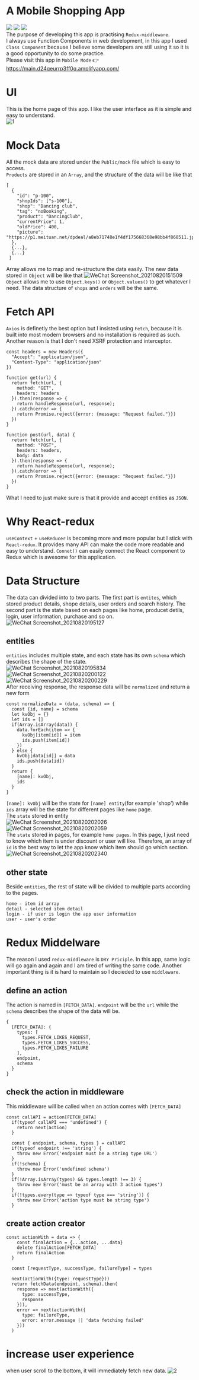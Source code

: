 # A Mobile Shopping App
![](https://img.shields.io/badge/Build-React-green)
![](https://img.shields.io/badge/Build-Redux-green)
![](https://img.shields.io/badge/Build-React--redux-yellowgreen)  
The purpose of developing this app is practising `Redux-middleware`.   
I always use Function Components in web development, in this app I used `Class Component` because I believe some developers are still using it so it is a good opportunity to do some practice.  
Please visit this app in `Mobile Mode` :point_right: https://main.d24qeurrp3ff0q.amplifyapp.com/ 

# UI 
This is the home page of this app. I like the user interface as it is simple and easy to understand.  
![1](https://user-images.githubusercontent.com/72715709/130181184-7056fc64-20f5-4cf0-aef8-0417fc92f5f5.gif)

# Mock Data
All the mock data are stored under the `Public/mock` file which is easy to access.  
`Products` are stored in an `Array`, and the structure of the data will be like that
```
[
  {
    "id": "p-100",
    "shopIds": ["s-100"],
    "shop": "Dancing club",
    "tag": "noBooking",
    "product": "DancingClub",
    "currentPrice": 1,
    "oldPrice": 400,
    "picture": "https://p1.meituan.net/dpdeal/a8eb71748e1f4df175668368e98bb4f868511.jpg.webp@120w_90h_1e_1c_1l|watermark=1&&r=1&p=9&x=20&y=20"
  },
  {...},
  {...}
 ]
```
Array allows me to map and re-structure the data easily. The new data stored in `Object` will be like that
![WeChat Screenshot_20210820151509](https://user-images.githubusercontent.com/72715709/130182911-48a6767d-226e-4e53-83ff-fbdc57efd234.png)  
`Object` allows me to use `Object.keys()` or `Object.values()` to get whatever I need. The data structure of `shops` and `orders` will be the same. 

# Fetch API
`Axios` is definetly the best option but I insisted using `Fetch`, because it is built into most modern browsers and no installation is required as such. Another reason is that I don't need XSRF protection and interceptor.  
```
const headers = new Headers({
  "Accept": "application/json",
  "Content-Type": "application/json"
})

function get(url) {
  return fetch(url, {
    method: "GET",
    headers: headers
  }).then(response => {
    return handleResponse(url, response);
  }).catch(error => {
    return Promise.reject({error: {message: "Request failed."}})
  })
}

function post(url, data) {
  return fetch(url, {
    method: "POST",
    headers: headers,
    body: data
  }).then(response => {
    return handleResponse(url, response);
  }).catch(error => {
    return Promise.reject({error: {message: "Request failed."}})
  })
}
```
What I need to just make sure is that it provide and accept entities as `JSON`.


# Why React-redux
`useContext` + `useReducer` is becoming more and more popular but I stick with `React-redux`. It provides many API can make the code more readable and easy to understand. `Connet()` can easily connect the React component to Redux which is awesome for this application.


# Data Structure
The data can divided into to two parts. The first part is `entites`, which stored product details, shope details, user orders and search history. The second part is the state based on each pages like home, producet detils, login, user information, purchase and so on.  
![WeChat Screenshot_20210820195127](https://user-images.githubusercontent.com/72715709/130215527-57aca5ab-4b64-4a86-a147-643bc11f78bf.png)
## entities
`entities` includes multiple state, and each state has its own `schema` which describes the shape of the state.  
![WeChat Screenshot_20210820195834](https://user-images.githubusercontent.com/72715709/130216507-d7fe3e8e-a0e1-40bc-ba40-138618d2302e.png)
![WeChat Screenshot_20210820200122](https://user-images.githubusercontent.com/72715709/130216980-67ecfb8e-4e9f-4257-b6bf-68f2f50964dd.png)
![WeChat Screenshot_20210820200229](https://user-images.githubusercontent.com/72715709/130217076-401db351-f1ce-4212-916d-8b5f889e985a.png)  
After receiving response, the response data will be `normalized` and return a new form  
```
const normalizeData = (data, schema) => {
  const {id, name} = schema
  let kvObj = {}
  let ids = []
  if(Array.isArray(data)) {
    data.forEach(item => {
      kvObj[item[id]] = item
      ids.push(item[id])
    })
  } else {
    kvObj[data[id]] = data
    ids.push(data[id])
  }
  return {
    [name]: kvObj,
    ids
  }
}
```
`[name]: kvObj` will be the state for `[name] entity`(for example 'shop') while `ids` array will be the state for different pages like `home` page.  
The `state` stored in entity  
![WeChat Screenshot_20210820202026](https://user-images.githubusercontent.com/72715709/130219330-cd45e958-60d3-4314-a66b-f55a2e0076ac.png)
![WeChat Screenshot_20210820202059](https://user-images.githubusercontent.com/72715709/130219378-a432df01-46cd-4b3f-8cd3-e4b1c3aa4235.png)  
The `state` stored in pages, for example `home pages`. In this page, I just need to know which item is under discount or user will like. Therefore, an array of `id` is the best way to let the app know which item should go which section.  
![WeChat Screenshot_20210820202340](https://user-images.githubusercontent.com/72715709/130219730-3e73933d-4555-48fa-a546-3ccd92f12138.png)  
## other state
Beside `entities`, the rest of state will be divided to multiple parts according to the pages.  
```
home - item id array
detail - selected item detail
login - if user is login the app user information
user - user's order
```

# Redux Middelware
The reason I used `redux-middleware` is `DRY Priciple`. In this app, same logic will go again and again and I am tired of writing the same code. Another important thing is it is hard to maintain so I decieded to use `middleware`.
## define an action
The action is named in `[FETCH_DATA]`. `endpoint` will be the `url` while the `schema` describes the shape of the data will be.
```
{
  [FETCH_DATA]: {
    types: [
      types.FETCH_LIKES_REQUEST,
      types.FETCH_LIKES_SUCCESS,
      types.FETCH_LIKES_FAILURE
    ],
    endpoint,
    schema
  }
}
```
## check the action in middleware
This middleware will be called when an action comes with `[FETCH_DATA]`
```
const callAPI = action[FETCH_DATA]
  if(typeof callAPI === 'undefined') {
    return next(action)
  }

  const { endpoint, schema, types } = callAPI
  if(typeof endpoint !== 'string') {
    throw new Error('endpoint must be a string type URL')
  }
  if(!schema) {
    throw new Error('undefined schema')
  }
  if(!Array.isArray(types) && types.length !== 3) {
    throw new Error('must be an array with 3 action types')
  }
  if(!types.every(type => typeof type === 'string')) {
    throw new Error('action type must be string type')
  }
```
## create action creator
```
const actionWith = data => {
    const finalAction = {...action, ...data}
    delete finalAction[FETCH_DATA]
    return finalAction
  }

  const [requestType, successType, failureType] = types

  next(actionWith({type: requestType}))
  return fetchData(endpoint, schema).then(
    response => next(actionWith({
      type: successType,
      response 
    })),
    error => next(actionWith({
      type: failureType,
      error: error.message || 'data fetching failed'
    }))
  )
```

# increase user experience
when user scroll to the bottom, it will immediately fetch new data.
![2](https://user-images.githubusercontent.com/72715709/130226029-43dd0007-fcc9-441a-ba92-0f8a6c87b010.gif)

